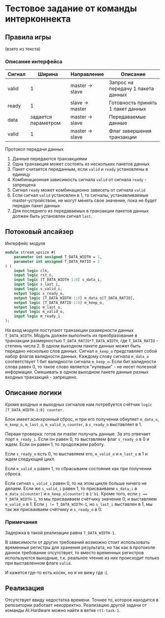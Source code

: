 # Тестовое задание от команды интерконнекта

## Правила игры
(взято из текста)

### Описание интерфейса
| Сигнал | Ширина              | Направление     | Описание                           |
| ------ | ------------------- | --------------- | ---------------------------------- |
| valid  | 1                   | master -> slave | Запрос на передачу 1 пакета данных |
| ready  | 1                   | slave -> master | Готовность принять 1 пакет данных  |
| data   | задается параметром | master -> slave | Передаваемые данные                |
| valid  | 1                   | master -> slave | Флаг завершения транзакции         |

Протокол передачи данных
1. Данные передаются транзакциями
2. Одна транзакция может состоять из нескольких пакетов данных
3. Пакет считается переданным, если `valid` и `ready` установлены в единицу
4. Комбинационная зависимость сигнала `valid` от сигнала `ready` - запрещена
5. Сигнал `ready` может комбинационно зависеть от сигнала `valid`
6. Если сигнал `valid` установлен в 1, то сигналы, устанавливаемые master-устройством, не могут менять свое значение, пока не будет передан пакет данных
7. Для последнего из передаваемых в транзакции пакетов данных должен быть установлен сигнал `last`.

## Потоковый апсайзер
Интерфейс модуля
```SystemVerilog
module stream_upsize #(
    parameter int unsigned T_DATA_WIDTH = 1,
    parameter int unsigned T_DATA_RATIO = 2
) (
    input logic clk,
    input logic rst_n,
    input logic [T_DATA_WIDTH-1:0] s_data_i,
    input logic s_last_i,
    input logic s_valid_i,
    output logic s_ready_o,
    output logic [T_DATA_WIDTH-1:0] m_data_o[T_DATA_RATIO],
    output logic [T_DATA_RATIO-1:0] m_keep_o,
    output logic m_last_o,
    output logic m_valid_o,
    input logic m_ready_i
);
```

На вход модуля поступают транзакции размерности данных `T_DATA_WIDTH`.
Модуль должен выполнить их преобразование в транзакции размерностью `T_DATA_RATIO*T_DATA_WIDTH`, где `T_DATA_RATIO` - степень числа 2.
В одном выходном пакете данных может быть передано несколько слов данных.
Сигнал `m_keep_o` представляет собой набор флагов валидности данных.
Каждому слову сигнала `m_data_o` соответствует 1 бит валидности сигнала `m_keep_o`.
Если бит валидности слова равен 0, то такое слово является "нулевым" - не несет полезной информации.
Смешивать в одном выходном пакете данные разных входных транзакций - запрещено.


## Описание логики

Кроме входных и выходных сигналов нам потребуется счётчик `logic [T_DATA_WIDTH-1:0] counter`.

Блок имеет асинхронный сброс, и при его получении обнуляет `m_data_o`, `m_keep_o`, `m_last_o`, `m_valid_o`, `counter`, а `s_ready_o` выставляет в 1.

Первая проверка: готов ли master получать данные.
За это отвечает порт `m_ready_i`.
Если он равен 0, то выставляем флаг `s_ready_o` в 0 и ждем.
Если он равен 1, то продолжаем работу.

Если `s_ready_o` есть 0, то выставляем его, `m_valid_o` и `m_last_o` в 1 и ждем следующий цикл.

Если `m_valid_o` равен 1, то сбрасываем состояние как при получении сброса.

Если сигнал `s_valid_i` равен 0, то на этом цикле больше ничего не делаем.
Если же `s_valid_i` равен 1, то присваиваем `s_data_i` в `m_data_o[counter]` и `m_keep_o[counter]` в `1'b1`.
Кроме того, если `j == T_DATA_WIDTH-1`, то мы присваиваем счётчику значение 0, и выставляем `m_valid_o` в 1.
Если `j != T_DATA_WIDTH-1`, но `s_last_i` выставлен в 1, мы так же присваиваем счётчику и `s_ready_o` в 0.

### Примечания

Задержка в такой реализации равна `T_DATA_WIDTH-1`.

В зависимости от других требований возможно стоит использовать временные регистры для хранения результата, но так как в протоколе данное требование отсутствует, то вместо временных регистров используются выходные, т.к. реальное чтение из них происходит только при выставленном флаге `valid`.

И кажется где-то есть косяк, но я не вижу где :(.

## Реализация

Отсутствует ввиду недостатка времени.
Точнее то, которое находится в репозитории работает некорректно.
Реализацию другой задачи от команды AI.Hardware можно найти в ветке `rtl-task-1`.
